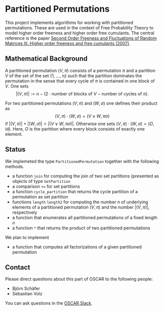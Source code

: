 # Partitioned Permutations

This project implements algorithms for working with partitioned permutations. These are used in the context of Free Probability Theory to model higher order freeness and higher order free cumulants. The central reference is the paper [Second Order Freeness and Fluctuations of Random Matrices III. Higher order freeness and free cumulants (2007)](https://arxiv.org/pdf/math/0606431.pdf).

## Mathematical Background

A partitioned permutation $(V, \pi)$ consists of a permutation $\pi$ and a partition $V$ of the set of the set {1, ..., n\} such that the partition dominates the permutation in the sense that every cycle of $\pi$ is contained in one block of $V$. One sets
$$|(V, \pi)| := n - ( 2 \cdot \text{number of blocks of } V - \text{number of cycles of } \pi).$$

For two partitioned permutations $(V, \pi)$ and $(W, \sigma)$ one defines their product as
$$(V, \pi) \cdot (W, \sigma) = (V \vee W, \pi \sigma)$$
if $|(V, \pi)| + |(W, \sigma)| = |(V \vee W, \pi \sigma)|$. Otherwise one sets $(V, \pi) \cdot (W, \sigma) = (O, \mathrm{id})$. Here, $O$ is the partition where every block consists of exactly one element.

## Status

We implemeted the type `PartitionedPermutation` together with the following methods.
- a function `join` for computing the join of two set partitions (presented as objects of type `SetPartition`
- a comparison `<=` for set partitions
- a function `cycle_partition` that returns the cycle partition of a permutation as set partition
- functions `length` `length2` for computing the number $n$ of underlying elements of a partitioned permutation $(V, \pi)$ and the number $|(V, \pi)|$, respectively
- a function that enumerates all partitioned permutations of a fixed length $n$
- a function `*` that returns the product of two partitioned permutations

We plan to implement
- a function that computes all factorizations of a given partitioned permutation

## Contact

Please direct questions about this part of OSCAR to the following people:
* Björn Schäfer
* Sebastian Volz

You can ask questions in the [OSCAR Slack](https://www.oscar-system.org/community/#slack).
